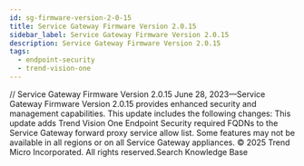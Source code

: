 ```yaml
---
id: sg-firmware-version-2-0-15
title: Service Gateway Firmware Version 2.0.15
sidebar_label: Service Gateway Firmware Version 2.0.15
description: Service Gateway Firmware Version 2.0.15
tags:
  - endpoint-security
  - trend-vision-one
---
```


/*<![CDATA[*/ $('#title').html($('meta[name=map-description]').attr('content')); /*]]>*/ Service Gateway Firmware Version 2.0.15 June 28, 2023—Service Gateway Firmware Version 2.0.15 provides enhanced security and management capabilities. This update includes the following changes: This update adds Trend Vision One Endpoint Security required FQDNs to the Service Gateway forward proxy service allow list. Some features may not be available in all regions or on all Service Gateway appliances. © 2025 Trend Micro Incorporated. All rights reserved.Search Knowledge Base